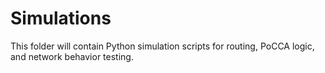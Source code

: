 # Simulations
This folder will contain Python simulation scripts for routing, PoCCA logic, and network behavior testing.
